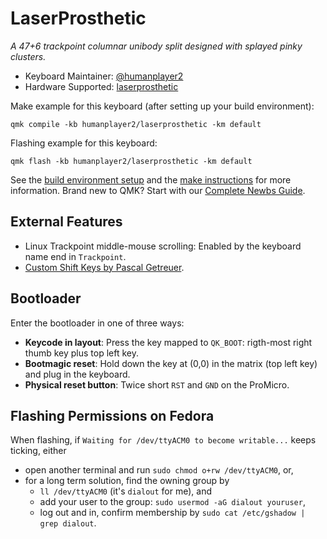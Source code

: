 # LaserProsthetic

*A 47+6 trackpoint columnar unibody split designed with splayed pinky clusters.*

* Keyboard Maintainer: [@humanplayer2](https://github.com/humanplayer2)
* Hardware Supported: [laserprosthetic](https://github.com/humanplayer2/mkmods/tree/main/homemade/LaserProsthetic)

Make example for this keyboard (after setting up your build environment):

    qmk compile -kb humanplayer2/laserprosthetic -km default

Flashing example for this keyboard:

    qmk flash -kb humanplayer2/laserprosthetic -km default
    
See the [build environment setup](https://docs.qmk.fm/#/getting_started_build_tools) and the [make instructions](https://docs.qmk.fm/#/getting_started_make_guide) for more information. Brand new to QMK? Start with our [Complete Newbs Guide](https://docs.qmk.fm/#/newbs).

## External Features
- Linux Trackpoint middle-mouse scrolling: Enabled by the keyboard name end in `Trackpoint`.
- [Custom Shift Keys by Pascal Getreuer](https://getreuer.info/posts/keyboards/custom-shift-keys/index.html).

## Bootloader

Enter the bootloader in one of three ways:
* **Keycode in layout**: Press the key mapped to `QK_BOOT`: rigth-most right thumb key plus top left key.
* **Bootmagic reset**: Hold down the key at (0,0) in the matrix (top left key) and plug in the keyboard.
* **Physical reset button**: Twice short `RST` and `GND` on the ProMicro.

## Flashing Permissions on Fedora
When flashing, if `Waiting for /dev/ttyACM0 to become writable...` keeps ticking, either
- open another terminal and run `sudo chmod o+rw /dev/ttyACM0`, or, 
- for a long term solution, find the owning group by 
    - `ll /dev/ttyACM0` (it's `dialout` for me), and 
    - add your user to the group: `sudo usermod -aG dialout youruser`,
    - log out and in, confirm membership by `sudo cat /etc/gshadow | grep dialout`.
